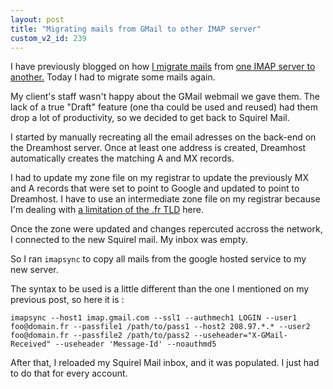 ```yaml
---
layout: post
title: "Migrating mails from GMail to other IMAP server"
custom_v2_id: 239
---
```


<p>I have previously blogged on how <a title="Migration from IMAP to IMAP 1/2" href="/blog/176:migrating-mails-imap-part-1-2">I migrate mails</a> from <a title="Migration from IMAP to IMAP 2/2" href="/blog/180:migrating-mails-from-imap-to-imap-part-2-2">one IMAP server to another.</a> Today I had to migrate some mails again.</p>
<p>My client's staff wasn't happy about the GMail webmail we gave them. The lack of a true "Draft" feature (one tha could be used and reused) had them drop a lot of productivity, so we decided to get back to Squirel Mail.</p>
<p>I started by manually recreating all the email adresses on the back-end on the Dreamhost server. Once at least one address is created, Dreamhost automatically creates the matching A and MX records.</p>
<p>I had to update my zone file on my registrar to update the previously MX and A records that were set to point to Google and updated to point to Dreamhost. I have to use an intermediate zone file on my registrar because I'm dealing with <a title="Limitation of the .fr TLD" href="/blog/24:configuring-a-fr-with-dreamhost">a limitation of the .fr TLD</a> here.</p>
<p>Once the zone were updated and changes repercuted accross the network, I connected to the new Squirel mail. My inbox was empty.</p>
<p>So I ran <code>imapsync</code> to copy all mails from the google hosted service to my new server.</p>
<p>The syntax to be used is a little different than the one I mentioned on my previous post, so here it is :</p>
<pre><code lang="sh">imapsync --host1 imap.gmail.com --ssl1 --authmech1 LOGIN --user1 foo@domain.fr --passfile1 /path/to/pass1 --host2 208.97.*.* --user2 foo@domain.fr --passfile2 /path/to/pass2 --useheader="X-GMail-Received" --useheader 'Message-Id' --noauthmd5</code></pre><p>After that, I reloaded my Squirel Mail inbox, and it was populated. I just had to do that for every account.</p>